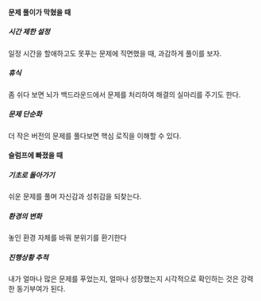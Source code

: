 
#### 문제 풀이가 막혔을 때
##### 시간 제한 설정
일정 시간을 할애하고도 못푸는 문제에 직면했을 때, 과감하게 풀이를 보자.

##### 휴식
좀 쉬다 보면 뇌가 백드라운드에서 문제를 처리하여 해결의 실마리를 주기도 한다.

##### 문제 단순화
더 작은 버전의 문제를 풀다보면 핵심 로직을 이해할 수 있다.

#### 슬럼프에 빠졌을 때
##### 기초로 돌아가기
쉬운 문제를 풀며 자신감과 성취감을 되찾는다.

##### 환경의 변화
놓인 환경 자체를 바꿔 분위기를 환기한다

##### 진행상황 추적
내가 얼마나 많은 문제를 푸었는지, 얼마나 성장했는지 시각적으로 확인하는 것은 강력한 동기부여가 된다.
